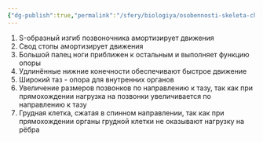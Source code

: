 ```yaml
---
{"dg-publish":true,"permalink":"/sfery/biologiya/osobennosti-skeleta-cheloveka/","tags":["Анатомия"]}
---
```


1. S-образный изгиб позвоночника амортизирует движения
2. Свод стопы амортизирует движения
3. Большой палец ноги приближен к остальным и выполняет функцию опоры
4. Удлинённые нижние конечности обеспечивают быстрое движение
5. Широкий таз - опора для внутренних органов
6. Увеличение размеров позвонков по направлению к тазу, так как при прямохождении нагрузка на позвонки увеличивается по направлению к тазу
7. Грудная клетка, сжатая в спинном направлении, так как при прямохождении органы грудной клетки не оказывают нагрузку на рёбра
